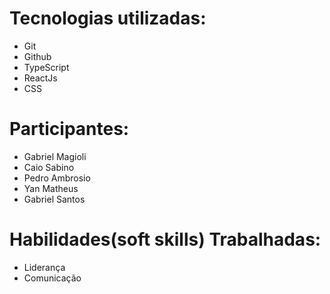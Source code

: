 # Tecnologias utilizadas:
  - Git
  - Github
  - TypeScript
  - ReactJs
  - CSS

# Participantes:
  - Gabriel Magioli
  - Caio Sabino
  - Pedro Ambrosio
  - Yan Matheus
  - Gabriel Santos

# Habilidades(soft skills) Trabalhadas:
  - Liderança
  - Comunicação
